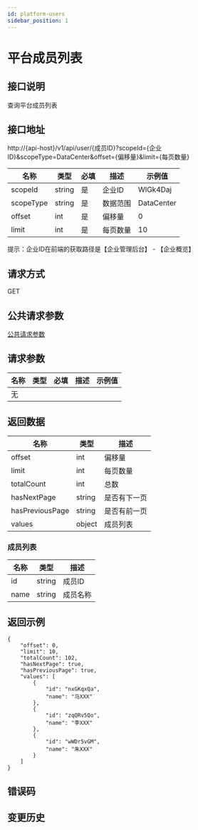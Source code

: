 ```yaml
---
id: platform-users
sidebar_position: 1
---
```


# 平台成员列表

## 接口说明
查询平台成员列表

## 接口地址
http://{api-host}/v1/api/user/{成员ID}?scopeId={企业ID}&scopeType=DataCenter&offset={偏移量}&limit={每页数量}

| 名称 | 类型 | 必填 | 描述 | 示例值 |
| --- | --- | --- | --- | --- |
| scopeId | string | 是 | 企业ID | WlGk4Daj |
| scopeType | string | 是 | 数据范围 | DataCenter |
| offset | int | 是 | 偏移量 | 0 |
| limit | int | 是 | 每页数量 | 10 |

提示：企业ID在前端的获取路径是【企业管理后台】 - 【企业概览】

## 请求方式
GET


## 公共请求参数
[公共请求参数](../../open-api#公共请求参数)

## 请求参数
| 名称 | 类型 | 必填 | 描述 | 示例值 |
| --- | --- | --- | --- | --- |
| 无 |  |  |  |  |

## 返回数据
| 名称 | 类型 | 描述 |
| --- | --- | --- |
| offset | int | 偏移量 |
| limit | int | 每页数量 |
| totalCount | int | 总数 |
| hasNextPage | string | 是否有下一页 |
| hasPreviousPage | string | 是否有前一页 |
| values | object | 成员列表 |

### 成员列表
| 名称 | 类型 | 描述 |
| --- | --- | --- |
| id | string | 成员ID |
| name | string | 成员名称 |


## 返回示例
```
{
    "offset": 0,
    "limit": 10,
    "totalCount": 102,
    "hasNextPage": true,
    "hasPreviousPage": true,
    "values": [
        {
            "id": "nxGKqxQa",
            "name": "马XXX"
        },
        {
            "id": "zqQRv5Qo",
            "name": "李XXX"
        },
        {
            "id": "wWDr5vGM",
            "name": "朱XXX"
        }
    ]
}
```

## 错误码

## 变更历史